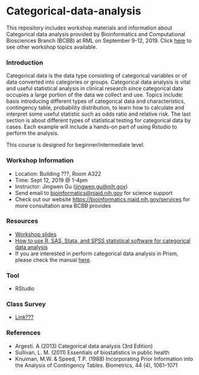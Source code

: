# Categorical-data-analysis

This repository includes workshop materials and information about Categorical data analysis provided by Bioinformatics and Computational Biosciences Branch (BCBB) at RML on September 9-12, 2019. Click [here](https://nih.sharepoint.com/sites/GRP-NIAID-BioInformatics/Shared%20Documents/RML%20Visit%20September%202019/RML%20Workshop%20Poster.pdf?csf=1&e=NuvvGf&cid=cc291e48-c34a-4396-8a08-153732514e4b) to see other workshop topics available.

### Introduction
Categorical data is the data type consisting of categorical variables or of data converted into categories or groups. Categorical data analysis is vital and useful statistical analysis in clinical research since categorical data occupies a large portion of the data we collect and use. Topics include: basis introducing different types of categorical data and characteristics, contingency table, probability distribution, to learn how to calculate and interpret some useful statistic such as odds ratio and relative risk. The last section is about different types of statistical testing for categorical data by cases. Each example will include a hands-on part of using Rstudio to perform the analysis. 

This course is designed for beginner/intermediate level. 


### Workshop Information

 - Location: Building ???, Room A322
 - Time: Sept 12, 2019 @ 1-4pm
 - Instructor: Jingwen Gu (jingwen.gu@nih.gov)
 - Send email to bioinformatics@niaid.nih.gov for science support
 - Check out our website https://bioinformatics.niaid.nih.gov/services for more consultation area BCBB provides
 
### Resources  
- [Workshop slides](https://proj-bip-prod-publicread.s3.amazonaws.com/training/Categorical_data_analysis/Categorical_data_analysis_slide.pdf) 
- [How to use R, SAS, Stata, and SPSS statistical software for categorical data analysis](http://users.stat.ufl.edu/~aa/cda/cda.html)
- If you are interested in perform categorical data analysis in Prism, please check the manual [here](https://proj-bip-prod-publicread.s3.amazonaws.com/training/Categorical_data_analysis/Prism+manual/Prism_manual.pdf).
  
### Tool
- RStudio

### Class Survey
- [Link???]()

### References
- Argesti. A (2013) Categorical data analysis (3rd Edition)
- Sullivan, L. M. (2011) Essentials of biostatistics in public health
- Knuiman, M.W. & Speed, T.P. (1988) Incorporating Prior Information into the Analysis of Contingency Tables. Biometrics, 44 (4), 1061–1071
